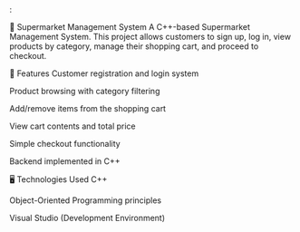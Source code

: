 :

🛒 Supermarket Management System
A C++-based Supermarket Management System. This project allows customers to sign up, log in, view products by category, manage their shopping cart, and proceed to checkout.

🚀 Features
Customer registration and login system

Product browsing with category filtering

Add/remove items from the shopping cart

View cart contents and total price

Simple checkout functionality



Backend implemented in C++

🖥️ Technologies Used
C++

Object-Oriented Programming principles

Visual Studio (Development Environment)

